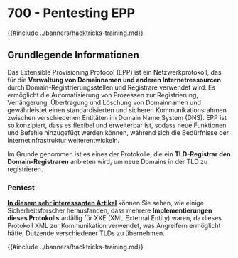 # 700 - Pentesting EPP

{{#include ../banners/hacktricks-training.md}}

## Grundlegende Informationen

Das Extensible Provisioning Protocol (EPP) ist ein Netzwerkprotokoll, das für die **Verwaltung von Domainnamen und anderen Internetressourcen** durch Domain-Registrierungsstellen und Registrare verwendet wird. Es ermöglicht die Automatisierung von Prozessen zur Registrierung, Verlängerung, Übertragung und Löschung von Domainnamen und gewährleistet einen standardisierten und sicheren Kommunikationsrahmen zwischen verschiedenen Entitäten im Domain Name System (DNS). EPP ist so konzipiert, dass es flexibel und erweiterbar ist, sodass neue Funktionen und Befehle hinzugefügt werden können, während sich die Bedürfnisse der Internetinfrastruktur weiterentwickeln.

Im Grunde genommen ist es eines der Protokolle, die ein **TLD-Registrar den Domain-Registraren** anbieten wird, um neue Domains in der TLD zu registrieren.

### Pentest

[**In diesem sehr interessanten Artikel**](https://hackcompute.com/hacking-epp-servers/) können Sie sehen, wie einige Sicherheitsforscher herausfanden, dass mehrere **Implementierungen dieses Protokolls** anfällig für XXE (XML External Entity) waren, da dieses Protokoll XML zur Kommunikation verwendet, was Angreifern ermöglicht hätte, Dutzende verschiedener TLDs zu übernehmen.

{{#include ../banners/hacktricks-training.md}}
